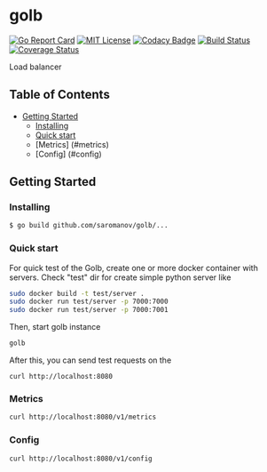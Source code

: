 # golb
[![Go Report Card](https://goreportcard.com/badge/github.com/saromanov/golb)](https://goreportcard.com/report/github.com/saromanov/golb)
[![MIT License](https://img.shields.io/badge/license-MIT-brightgreen.svg)](/LICENSE)
[![Codacy Badge](https://api.codacy.com/project/badge/Grade/36ee1a51d3914831ad38546c85281e31)](https://www.codacy.com/app/saromanov/golb?utm_source=github.com&amp;utm_medium=referral&amp;utm_content=saromanov/golb&amp;utm_campaign=Badge_Grade)
[![Build Status](https://travis-ci.org/saromanov/golb.svg?branch=master)](https://travis-ci.org/saromanov/golb)
[![Coverage Status](https://coveralls.io/repos/github/saromanov/golb/badge.svg?branch=master)](https://coveralls.io/github/saromanov/golb?branch=master)

Load balancer

## Table of Contents
* [Getting Started](#getting-started)
    + [Installing](#installing)
    + [Quick start](#quick-start)
    + [Metrics] (#metrics)
    + [Config] (#config)

## Getting Started

### Installing

```sh
$ go build github.com/saromanov/golb/...
```

### Quick start

For quick test of the Golb, create one or more docker container with servers. Check "test" dir for create simple python server like
```sh
sudo docker build -t test/server .
sudo docker run test/server -p 7000:7000
sudo docker run test/server -p 7000:7001
```

Then, start golb instance
```sh
golb
```

After this, you can send test requests on the 
```
curl http://localhost:8080
```

### Metrics

```sh
curl http://localhost:8080/v1/metrics
```

### Config

```sh
curl http://localhost:8080/v1/config
```